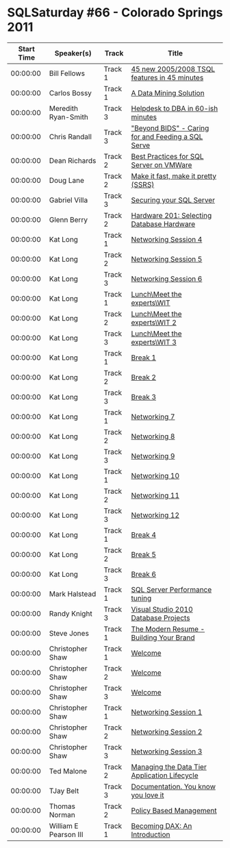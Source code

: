 # SQLSaturday #66 - Colorado Springs 2011
Start Time|Speaker(s)|Track|Title
---|---|---|---
00:00:00|Bill Fellows|Track 1|[45 new 2005/2008 TSQL features in 45 minutes](29037.md)
00:00:00|Carlos Bossy|Track 1|[A Data Mining Solution](29416.md)
00:00:00|Meredith Ryan-Smith|Track 3|[Helpdesk to DBA in 60-ish minutes](29579.md)
00:00:00|Chris  Randall|Track 3|["Beyond BIDS" - Caring for and Feeding a SQL Serve](29656.md)
00:00:00|Dean Richards|Track 2|[Best Practices for SQL Server on VMWare](29865.md)
00:00:00|Doug Lane|Track 2|[Make it fast, make it pretty (SSRS)](29965.md)
00:00:00|Gabriel Villa|Track 3|[Securing your SQL Server](30177.md)
00:00:00|Glenn Berry|Track 2|[Hardware 201: Selecting Database Hardware](30255.md)
00:00:00|Kat Long|Track 1|[Networking Session 4](31215.md)
00:00:00|Kat Long|Track 2|[Networking Session 5](31216.md)
00:00:00|Kat Long|Track 3|[Networking Session 6](31217.md)
00:00:00|Kat Long|Track 1|[Lunch\Meet the experts\WIT](31218.md)
00:00:00|Kat Long|Track 2|[Lunch\Meet the experts\WIT 2](31219.md)
00:00:00|Kat Long|Track 3|[Lunch\Meet the experts\WIT 3](31220.md)
00:00:00|Kat Long|Track 1|[Break 1](31221.md)
00:00:00|Kat Long|Track 2|[Break 2](31222.md)
00:00:00|Kat Long|Track 3|[Break 3](31223.md)
00:00:00|Kat Long|Track 1|[Networking 7](31224.md)
00:00:00|Kat Long|Track 2|[Networking 8](31225.md)
00:00:00|Kat Long|Track 3|[Networking 9](31226.md)
00:00:00|Kat Long|Track 1|[Networking 10](31227.md)
00:00:00|Kat Long|Track 2|[Networking 11](31228.md)
00:00:00|Kat Long|Track 3|[Networking 12](31229.md)
00:00:00|Kat Long|Track 1|[Break 4](31230.md)
00:00:00|Kat Long|Track 2|[Break 5](31231.md)
00:00:00|Kat Long|Track 3|[Break 6](31232.md)
00:00:00|Mark Halstead|Track 1|[SQL Server Performance tuning](31724.md)
00:00:00|Randy Knight|Track 3|[Visual Studio 2010 Database Projects ](32409.md)
00:00:00|Steve Jones|Track 1|[The Modern Resume - Building Your Brand](32926.md)
00:00:00|Christopher Shaw|Track 1|[Welcome](33122.md)
00:00:00|Christopher Shaw|Track 2|[Welcome](33123.md)
00:00:00|Christopher Shaw|Track 3|[Welcome](33124.md)
00:00:00|Christopher Shaw|Track 1|[Networking Session 1](33125.md)
00:00:00|Christopher Shaw|Track 2|[Networking Session 2](33126.md)
00:00:00|Christopher Shaw|Track 3|[Networking Session 3](33127.md)
00:00:00|Ted Malone|Track 2|[Managing the Data Tier Application Lifecycle](33325.md)
00:00:00|TJay Belt|Track 3|[Documentation. You know you love it](33684.md)
00:00:00|Thomas Norman|Track 2|[Policy Based Management](33695.md)
00:00:00|William E Pearson III|Track 1|[Becoming DAX:  An Introduction](34276.md)

